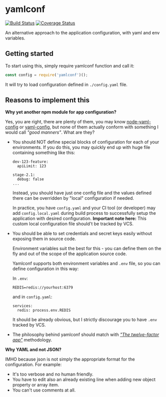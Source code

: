 # yamlconf
[![Build Status](https://travis-ci.org/jaroslav-kubicek/yamlconf.svg?branch=master)](https://travis-ci.org/jaroslav-kubicek/yamlconf)
[![Coverage Status](https://coveralls.io/repos/github/jaroslav-kubicek/yamlconf/badge.svg?branch=master)](https://coveralls.io/github/jaroslav-kubicek/yamlconf?branch=master)

An alternative approach to the application configuration, with yaml and env variables.

## Getting started

To start using this, simply require yamlconf function and call it:

```javascript
const config = require('yamlconf')();
```

It will try to load configuration defined in `./config.yaml` file.

## Reasons to implement this

**Why yet another npm module for app configuration?**

Yes, you are right, there are plenty of them, 
you may know [node-yaml-config](https://www.npmjs.com/package/node-yaml-config)
or [yaml-config](https://www.npmjs.com/package/yaml-config), 
but none of them actually conform with something I  would call *"good manners"*. What are they?

- You should NOT define special blocks of configuration for each of your environments.
  If you do this, you may quickly end up with huge file containing something like this:
  ```
  dev-123-feature:
    apiLimit: 123
    
  stage-2.1:
    debug: false
  ...
  ```
  
  Instead, you should have just one config file
  and the values defined there can be overridden by "local" configuration if needed.
  
  In practice, you have `config.yaml` and your CI tool (or developer) may add `config.local.yaml` 
  during build process to successfully setup the application with desired configuration. 
  **Important note here:** This custom local configuration file should't be tracked by VCS.
    
- You should be able to set credentials and secret keys easily 
without exposing them in source code.

  Environment variables suit the best for this - you can define them on the 
  fly and out of the scope of the application source code.
  
  Yamlconf supports both environment variables and `.env` file, so you can define configuration in this way:
  
  In `.env`:
  ```
  REDIS=redis://yourhost:6379
  ```
  
  and in `config.yaml`:
  ```
  services:
    redis: process.env.REDIS
  ```
  
  It should be already obvious, but I strictly discourage you to 
  have `.env` tracked by VCS.
  
  
- The philosophy behind yamlconf 
 should match with [*"The twelve-factor app"*](http://12factor.net/) methodology.
  

**Why YAML and not JSON?**

IMHO because json is not simply the appropriate format for the configuration.
For example:
- It's too verbose and no human friendly.
- You have to edit also an already existing line when adding new object property or array item.
- You can't use comments at all.
